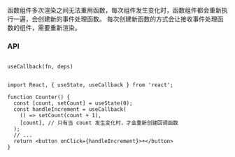 函数组件多次渲染之间无法重用函数，每次组件发生变化时，函数组件都会重新执行一遍，会创建新的事件处理函数。
每次创建新函数的方式会让接收事件处理函数的组件，需要重新渲染。

### API
```

useCallback(fn, deps)
```

```

import React, { useState, useCallback } from 'react';

function Counter() {
  const [count, setCount] = useState(0);
  const handleIncrement = useCallback(
    () => setCount(count + 1),
    [count], // 只有当 count 发生变化时，才会重新创建回调函数
  );
  // ...
  return <button onClick={handleIncrement}>+</button>
}

```